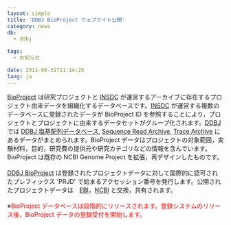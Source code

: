 ```yaml
---
layout: simple
title: 'DDBJ BioProject ウェブサイト公開'
category: news
db:
  - ddbj

tags:
  - お知らせ

date: 2011-08-31T11:14:25
lang: ja
---
```


<a href="/bioproject/index.html">BioProject</a> は研究プロジェクトと <a href="http://www.insdc.org/">INSDC</a> が運営するアーカイブに存在するプロジェクト由来データを組織化するデータベースです。<a href="http://www.insdc.org/">INSDC</a> が運営する複数のデータベースに登録されたデータが BioProject ID を参照することにより，プロジェクトとプロジェクトに由来するデータセットがグループ化されます。<a href="/index-j.html">DDBJ</a> では <a href="/index-j.html">DDBJ 塩基配列データベース</a>, <a href="/dra/index.html">Sequence Read Archive</a>, <a href="/dta/index.html">Trace Archive</a> にあるデータがまとめられます。BioProject データはプロジェクトの対象範囲，実験材料，目的，研究費の提供元や研究カテゴリなどの情報を含んでいます。BioProject は既存の NCBI Genome Project を拡張，再デザインしたものです。<br><br><a href="/bioproject/index.html">DDBJ BioProject</a> は登録されたプロジェクトデータに対して国際的に認可されたプレフィックス 'PRJD' で始まるアクセッション番号を発行します。公開されたプロジェクトデータは　<a href="http://www.ebi.ac.uk/">EBI</a>，<a href="http://www.ncbi.nlm.nih.gov/bioproject">NCBI</a> と交換，共有されます。<br><br>※<span style="color: #ff0000;">BioProject データベースは段階的にリリースされます。登録システムのリリース後，BioProject データの登録受付を開始します。</span>
